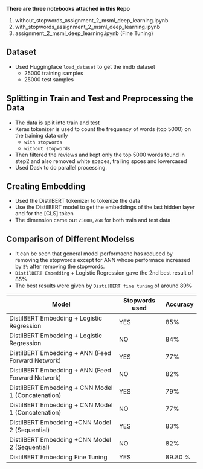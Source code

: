 **There are three notebooks attached in this Repo**

1. without_stopwords_assignment_2_msml_deep_learning.ipynb
2. with_stopwords_assignment_2_msml_deep_learning.ipynb
3. assignment_2_msml_deep_learning.ipynb (Fine Tuning)

## Dataset

- Used Huggingface `load_dataset` to get the imdb dataset
    - 25000 training samples
    - 25000 test samples

## Splitting  in Train and Test and Preprocessing the Data

- The data is split into train and test
- Keras tokenizer is used to count the frequency of words (top 5000) on the training data only
    - `with stopwords`
    - `without stopwords`
- Then filtered the reviews and kept only the top 5000 words found in step2  and also removed white spaces, trailing spces and lowercased
- Used Dask to do parallel processing.

## Creating Embedding

- Used the DistilBERT tokenizer to tokenize the data
- Use the DistilBERT model to get the embeddings of the last hidden layer and for the [CLS] token
- The dimension came out `25000,768` for both train and test data

## Comparison of Different Modelss

- It can be seen that general model performacne has reduced by removing the stopwords except for ANN whose performace increased by `5%` after removing the stopwords.
- `DistilBERT Embedding` + Logistic Regression gave the 2nd best result of 85%
- The best results were given by `DistilBERT fine tuning` of around 89%

| Model  | Stopwords used | Accuracy |
| --- | --- | --- |
| DistilBERT Embedding + Logistic Regression | YES | 85% |
| DistilBERT Embedding + Logistic Regression | NO | 84% |
| DistilBERT Embedding + ANN (Feed Forward Network) | YES | 77% |
| DistilBERT Embedding + ANN (Feed Forward Network) | NO | 82% |
| DistilBERT Embedding + CNN Model 1 (Concatenation) | YES | 79% |
| DistilBERT Embedding + CNN Model 1 (Concatenation) | NO | 77% |
| DistilBERT Embedding +CNN Model 2 (Sequential) | YES | 83% |
| DistilBERT Embedding +CNN Model 2 (Sequential) | NO | 82% |
| DistilBERT Embedding Fine Tuning | YES | 89.80 % |